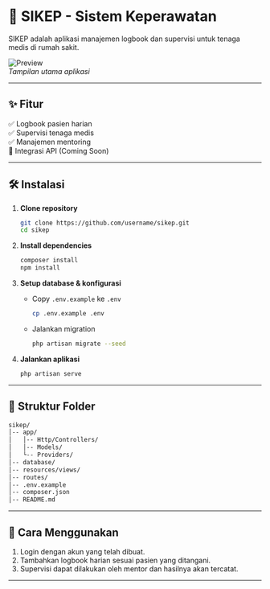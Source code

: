 # 🏥 SIKEP - Sistem Keperawatan

SIKEP adalah aplikasi manajemen logbook dan supervisi untuk tenaga medis di rumah sakit.

![Preview](https://via.placeholder.com/800x400.png)  
*Tampilan utama aplikasi*

---

## ✨ Fitur
✅ Logbook pasien harian  
✅ Supervisi tenaga medis  
✅ Manajemen mentoring  
🚧 Integrasi API (Coming Soon)  

---

## 🛠 Instalasi

1. **Clone repository**  
   ```sh
   git clone https://github.com/username/sikep.git
   cd sikep
   ```

2. **Install dependencies**  
   ```sh
   composer install
   npm install
   ```

3. **Setup database & konfigurasi**  
   - Copy `.env.example` ke `.env`  
     ```sh
     cp .env.example .env
     ```
   - Jalankan migration  
     ```sh
     php artisan migrate --seed
     ```

4. **Jalankan aplikasi**  
   ```sh
   php artisan serve
   ```

---

## 📂 Struktur Folder

```sh
sikep/
│-- app/
│   │-- Http/Controllers/
│   │-- Models/
│   └-- Providers/
│-- database/
│-- resources/views/
│-- routes/
│-- .env.example
│-- composer.json
│-- README.md
```

---

## 🚀 Cara Menggunakan

1. Login dengan akun yang telah dibuat.  
2. Tambahkan logbook harian sesuai pasien yang ditangani.  
3. Supervisi dapat dilakukan oleh mentor dan hasilnya akan tercatat.  

---

